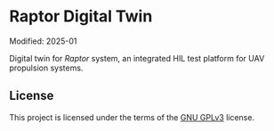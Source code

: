 # Raptor Digital Twin

Modified: 2025-01

Digital twin for *Raptor* system, an integrated HIL test platform for UAV propulsion systems.

## License
This project is licensed under the terms of the [GNU GPLv3](LICENSE) license.
